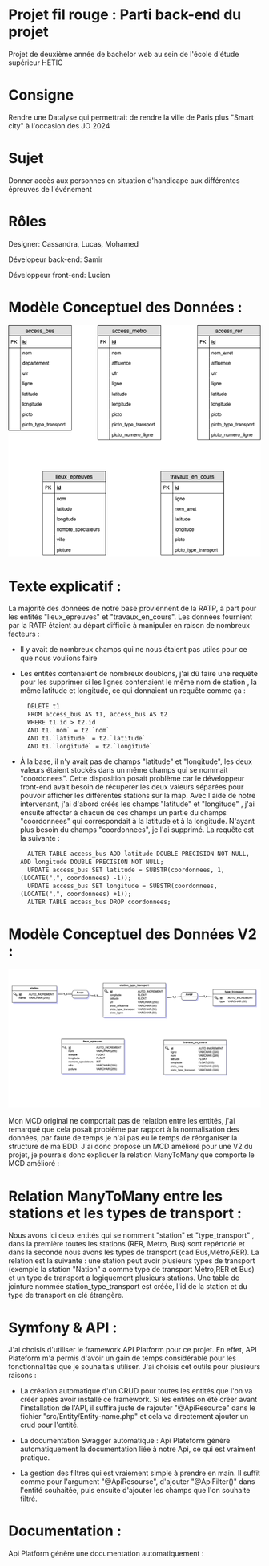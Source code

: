 # Projet fil rouge : Parti back-end du projet

Projet de deuxième année de bachelor web au sein de l'école d'étude supérieur HETIC

# Consigne

Rendre une Datalyse qui permettrait de rendre la ville de Paris plus "Smart city" à l'occasion des JO 2024

# Sujet

Donner accès aux personnes en situation d'handicape aux différentes épreuves de l'événement

# Rôles

Designer: Cassandra, Lucas, Mohamed

Dévelopeur back-end: Samir

Développeur front-end: Lucien

# Modèle Conceptuel des Données :

![alt text](https://raw.githubusercontent.com/ChalalSamir/fil_rouge/master/MCD.png)


# Texte explicatif :

La majorité des données de notre base proviennent de la RATP, à part pour les entités "lieux_epreuves" et "travaux_en_cours". Les données fournient par la RATP étaient au départ difficile à manipuler en raison de nombreux facteurs : 

- Il y avait de nombreux champs qui ne nous étaient pas utiles pour ce que nous voulions faire

- Les entités contenaient de nombreux doublons, j'ai dû faire une requête pour les supprimer si les lignes contenaient le même nom de station , la même latitude et longitude, ce qui donnaient un requête comme ça :

        DELETE t1 
        FROM access_bus AS t1, access_bus AS t2
        WHERE t1.id > t2.id
        AND t1.`nom` = t2.`nom`
        AND t1.`latitude` = t2.`latitude`
        AND t1.`longitude` = t2.`longitude`
    
- À la base, il n'y avait pas de champs "latitude" et "longitude", les deux valeurs étaient stockés dans un même champs qui se nommait "coordonees". Cette disposition posait problème car le développeur front-end avait besoin de récuperer les deux valeurs séparées pour pouvoir afficher les différentes stations sur la map. Avec l'aide de notre intervenant, j'ai d'abord créés les champs "latitude" et "longitude" , j'ai ensuite affecter à chacun de ces champs un partie du champs "coordonnees" qui correspondait à la latitude et à la longitude. N'ayant plus besoin du champs "coordonnees", je l'ai supprimé. La requête est la suivante : 

        ALTER TABLE access_bus ADD latitude DOUBLE PRECISION NOT NULL, ADD longitude DOUBLE PRECISION NOT NULL;
        UPDATE access_bus SET latitude = SUBSTR(coordonnees, 1, (LOCATE(",", coordonnees) -1));
        UPDATE access_bus SET longitude = SUBSTR(coordonnees, (LOCATE(",", coordonnees) +1));
        ALTER TABLE access_bus DROP coordonnees;
        
        
# Modèle Conceptuel des Données V2 :

![alt text](https://raw.githubusercontent.com/ChalalSamir/fil_rouge/master/MCDV2.png)


Mon MCD original ne comportait pas de relation entre les entités, j'ai remarqué que cela posait problème par rapport à la normalisation des données, par faute de temps je n'ai pas eu le temps de réorganiser la structure de ma BDD. J'ai donc proposé un MCD amélioré pour une V2 du projet, je pourrais donc expliquer la relation ManyToMany que comporte le MCD amélioré : 

# Relation ManyToMany entre les stations et les types de transport : 

Nous avons ici deux entités qui se nomment "station" et "type_transport" , dans la première toutes les stations (RER, Metro, Bus) sont repértorié et dans la seconde nous avons les types de transport (càd Bus,Métro,RER). La relation est la suivante : une station peut avoir plusieurs types de transport (exemple la station "Nation" a comme type de transport Métro,RER et Bus) et un type de transport a logiquement plusieurs stations. Une table de jointure nommée station_type_transport est créée, l'id de la station et du type de transport en clé étrangère. 

# Symfony & API :

J'ai choisis d'utiliser le framework API Platform pour ce projet. En effet, API Plateform m'a permis d'avoir un gain de temps considérable pour les fonctionnalités que je souhaitais utiliser. J'ai choisis cet outils pour plusieurs raisons :

- La création automatique d'un CRUD pour toutes les entités que l'on va créer après avoir installé ce framework. Si les entités on été créer avant l'installation de l'API, il suffira juste de rajouter "@ApiResource" dans le fichier "src/Entity/Entity-name.php" et cela va directement ajouter un crud pour l'entité. 

- La documentation Swagger automatique : Api Plateform génère automatiquement la documentation liée à notre Api, ce qui est vraiment pratique.

- La gestion des filtres qui est vraiement simple à prendre en main. Il suffit comme pour l'argument "@ApiResourse", d'ajouter "@ApiFilter()" dans l'entité souhaitée, puis ensuite d'ajouter les champs que l'on souhaite filtré.

# Documentation :

Api Platform génère une documentation automatiquement :


